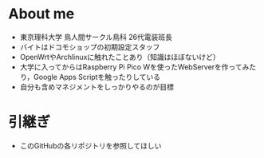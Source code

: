 # About me
- 東京理科大学 鳥人間サークル鳥科 26代電装班長
- バイトはドコモショップの初期設定スタッフ
- OpenWrtやArchlinuxに触れたことあり（知識はほぼないけど）
- 大学に入ってからはRaspberry Pi Pico Wを使ったWebServerを作ってみたり，Google Apps Scriptを触ったりしている
- 自分も含めマネジメントをしっかりやるのが目標

# 引継ぎ
- このGitHubの各リポジトリを参照してほしい
